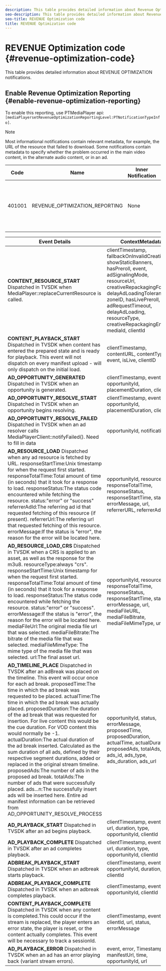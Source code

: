 ```yaml
---
description: This table provides detailed information about Revenue Optimization notifications. 
seo-description: This table provides detailed information about Revenue Optimization notifications. 
seo-title: REVENUE Optimization code
title: REVENUE Optimization code
---
```


# REVENUE Optimization code {#revenue-optimization-code}

This table provides detailed information about REVENUE OPTIMIZATION notifications.

## Enable Revenue Optimization Reporting {#enable-revenue-optimization-reporting}

To enable this reporting, use PTMediaPlayer api: `[mediaPlayersetRevenueOptimizationReportingLevel:PTNotificationTypeInfo]`.

>[!NOTE]
>
>Most informational notifications contain relevant metadata, for example, the URL of the resource that failed to download. Some notifications contain metadata to specify whether the problem occurred in the main video content, in the alternate audio content, or in an ad.

|Code |Name |Inner Notification |Metadata Keys |Comments |
|---|---|---|---|---|
|401001 | REVENUE_OPTIMIZATION_REPORTING | None | Refer below table for metadata keys based on different events. | None |

| Event Details |ContextMetadata |
|---|---|
| **CONTENT_RESOURCE_START** Dispatched in TVSDK when MediaPlayer::replaceCurrentResource is called. |clientTimestamp, fallbackOnInvalidCreative, showStaticBanners, hasPreroll, event, adSignalingMode, resourceUrl, creativeRepackagingFormat, delayAdLoadingTolerance, zoneID, hasLivePreroll, adRequestTimeout, delayAdLoading, resourceType, creativeRepackagingEnabled, mediaId, clientId |
| **CONTENT_PLAYBACK_START** Dispatched in TVSDK when content has entered the prepared state and is ready for playback. This event will not dispatch on every manifest upload - will only dispatch on the initial load.|clientTimestamp, contentURL, contentType, event, isLive, clientID|
| **AD_OPPORTUNITY_GENERATED** Dispatched in TVSDK when an opportunity is generated.|clientTimestamp, event, opportunityId, placementDuration, clientId|
| **AD_OPPORTUNITY_RESOLVE_START** Dispatched in TVSDK when an opportunity begins resolving. | clientTimestamp, event, opportunityId, placementDuration, clientId |
| **AD_OPPORTUNITY_RESOLVE_FAILED** Dispatched in TVSDK when an ad resolver calls MediaPlayerClient::notifyFailed(). Need to fill in data | opportunityId, notificationAD |
| **AD_RESOURCE_LOAD** Dispatched when any ad resource is fetched by URL. responseStartTime:Unix timestamp for when the request first started. responseTotalTime:Total amount of time (in seconds) that it took for a response to load. responseStatus:The status code encountered while fetching the resource. status:"error" or "success" referrerAdId:The referring ad id that requested fetching of this resource (if present). referrerUrl:The referring url that requested fetching of this resource. errorMessage:If the status is "error", the reason for the error will be located here. | opportunityId, resourceType, responseTotalTime, responseStatus, responseStartTime, status, errorMessage, url, referrerURL, referrerAdId |
| **AD_RESOURCE_LOAD_CRS** Dispatched in TVSDK when a CRS is applied to an asset, as well as the response for the m3u8. resourceType:always "crs". responseStartTime:Unix timestamp for when the request first started. responseTotalTime:Total amount of time (in seconds) that it took for a response to load. responseStatus:The status code encountered while fetching the resource. status:"error" or "success". errorMessage:If the status is "error", the reason for the error will be located here. mediaFileUrl:The original media file url that was selected. mediaFileBitrate:The bitrate of the media file that was selected. mediaFileMimeType: The mime type of the media file that was selected. url:The final asset url. | opportunityId, resourceType, responseTotalTime, responseStatus, responseStartTime, status, errorMessage, url, mediaFileURL, mediaFileBitrate, mediaFileMimeType, url |
| **AD_TIMELINE_PLACE** Dispatched in TVSDK after an adBreak was placed on the timeline. This event will occur once for each ad break. proposedTime:The time in which the ad break was requested to be placed. actualTime:The time in which the ad break was actually placed. proposedDuration:The duration of the ad break that was requested for insertion. For live content this would be the cue duration. For VOD content this would normally be -1. actualDuration:The actual duration of the ad break inserted. Calculated as the sum duration of all ads, defined by their respective segment durations, added or replaced in the original stream timeline. proposedAds:The number of ads in the proposed ad break. totalAds:The number of ads that were successfully placed. ads...n:The successfully insert ads will be inserted here. Entire ad manifest information can be retrieved from AD_OPPORTUNITY_RESOLVE_PROCESS | opportunityId, status, errorMessage, proposedTime, proposedDuration, actualTime, actualDuration, proposedAds, totalAds, ads_id, ads_type, ads_duration, ads_url |
|**AD_PLAYBACK_START** Dispatched in TVSDK after an ad begins playback. | clientTimestamp, event, id, url, duration, type, opportunityId, clientId |
| **AD_PLAYBACK_COMPLETE** Dispatched in TVSDK after an ad completes playback. | clientTimestamp, event, id, url, duration, type, opportunityId, clientId |
| **ADBREAK_PLAYBACK_START** Dispatched in TVSDK when an adbreak starts playback. | clientTimestamp, event, opportunityId, duration, time, clientId |
| **ADBREAK_PLAYBACK_COMPLETE** Dispatched in TVSDK when an adbreak completes playback. | clientTimestamp, event, opportunityId, clientId |
| **CONTENT_PLAYBACK_COMPLETE** Dispatched in TVSDK when any content is completed.This could occur if the stream is replaced, the player enters an error state, the player is reset, or the content actually completes. This event will be necessary to track a sessionId. | clientTimestamp, event, clientId, url, status, errorMessage |
| **AD_PLAYBACK_ERROR** Dispatched in TVSDK when an ad has an error playing back (variant stream errors). | event, error, Timestamp, manifestUrl, time, opportunityId, url |
